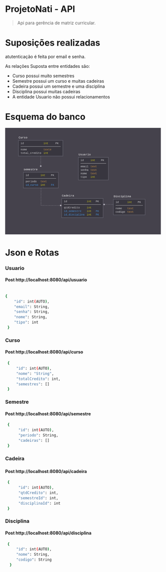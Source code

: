 # ProjetoNati - API
> Api para gerência de matriz curricular.

# Suposições realizadas
 atutenticação é feita por email e senha.
 
 As relações Suposta entre entidades são: 
    <ul>
    <li>Curso possui muito semestres</li>
    <li>Semestre possui um curso e muitas cadeiras</li>
    <li>Cadeira possui um semestre e uma disciplina</li>
    <li>Disciplina possui muitas cadeiras</li>
    <li>A entidade Usuario não possui relacionamentos</li>
    </ul>

# Esquema do banco

![](bd.png)

# Json e Rotas

<h3>Usuario</h3>

<h4>Post http://localhost:8080/api/usuario </h4>

```sh

{
    "id": int(AUTO),
    "email": String,
    "senha": String,
    "nome": String,
    "tipo": int
 }
```

<h3>Curso</h3>

<h4>Post http://localhost:8080/api/curso</h4>

```sh
 {
     "id": int(AUTO),
     "nome": "String",
     "totalCredito": int,
     "semestres": []
 }
```

<h3>Semestre</h3>

<h4>Post http://localhost:8080/api/semestre</h4>

```sh
 {
      "id": int(AUTO),
      "periodo": String,
      "cadeiras": []
 }
```

<h3>Cadeira<h3>         

<h4>Post http://localhost:8080/api/cadeira</h4>

```sh
 {
      "id": int(AUTO),
      "qtdCredito": int,
      "semestreId": int,
      "disciplinaId": int
 }
```

<h3>Disciplina</3h>

<h4>Post http://localhost:8080/api/disciplina</h4>

```sh
 {
     "id": int(AUTO),
     "nome": String,
     "codigo": String
  }
```





